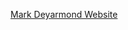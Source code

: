 <!DOCTYPE html>
<html lang="en">
<head>
    <meta charset="UTF-8">
    <meta http-equiv="X-UA-Compatible" content="IE=edge">
    <meta name="viewport" content="width=device-width, initial-scale=1.0">
</head>
<body>

  <a href="https://mardeyar.github.io/index">Mark Deyarmond Website</a>
    
</body>
</html>
